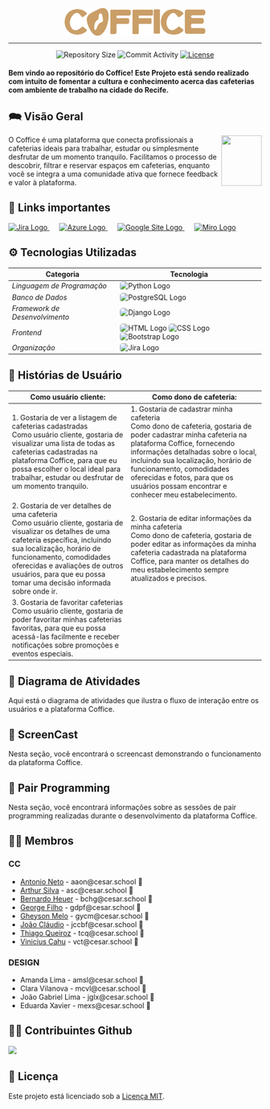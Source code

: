 <p align="center"><img align="center" width="280" src="media/imagens/coffice_reta_marrom.png"/></p>
<hr>

<p align="center">
  <img
    src="https://img.shields.io/github/repo-size/coffice-g7/coffice?style=flat"
    alt="Repository Size"
  />
  <img
    src="https://img.shields.io/github/commit-activity/t/coffice-g7/coffice?style=flat&logo=github"
    alt="Commit Activity"
  />
  <a href="LICENSE.md"
    ><img
      src="https://img.shields.io/github/license/coffice-g7/coffice"
      alt="License"
  /></a>
</p>


<h4>Bem vindo ao repositório do Coffice! Este Projeto está sendo realizado com intuito de fomentar a cultura e conhecimento acerca das cafeterias com ambiente de trabalho na cidade do Recife.<h4>

## 🗪 Visão Geral

<p float="left">

<img align="right" width="80" height="100" src="media/imagens/GRÃO_PNG_MARROM-removebg-preview.png" />

O Coffice é uma plataforma que conecta profissionais a cafeterias ideais para trabalhar, estudar ou simplesmente desfrutar de um momento tranquilo. Facilitamos o processo de descobrir, filtrar e reservar espaços em cafeterias, enquanto você se integra a uma comunidade ativa que fornece feedback e valor à plataforma.

## 🔗 Links importantes 

<p>
  <a href="https://coffice-pj2.atlassian.net/jira/software/projects/COF/boards/1">
    <img src="https://img.shields.io/badge/Jira-0052CC?style=for-the-badge&logo=Jira&logoColor=white" alt="Jira Logo">
  </a>
  &nbsp;&nbsp;&nbsp;&nbsp;
  <a href="https://coffice.azurewebsites.net/">
    <img src="https://img.shields.io/badge/Microsoft_Azure-0089D6?style=for-the-badge&logo=microsoft-azure&logoColor=white" alt="Azure Logo">
  </a>
  &nbsp;&nbsp;&nbsp;&nbsp;
  <a href="https://sites.google.com/cesar.school/site-grupo7/home?authuser=1">
    <img src="https://img.shields.io/badge/Google_chrome-4285F4?style=for-the-badge&logo=Google-chrome&logoColor=white" alt="Google Site Logo">
  </a>
  &nbsp;&nbsp;&nbsp;&nbsp;
  <a href="https://miro.com/app/board/uXjVNjNdv6A=/">
    <img src="https://img.shields.io/badge/Miro-050038?style=for-the-badge&logo=Miro&logoColor=white" alt="Miro Logo">
  </a>
</p>



## ⚙ Tecnologias Utilizadas

| Categoria                   | Tecnologia                                                                           |
|-----------------------------|--------------------------------------------------------------------------------------|
| *Linguagem de Programação*    | <img src="https://img.shields.io/badge/Python-3776AB?style=for-the-badge&logo=python&logoColor=white" alt="Python Logo" style="border-radius: 5px;"> |
| *Banco de Dados*               | <img src="https://img.shields.io/badge/PostgreSQL-316192?style=for-the-badge&logo=postgresql&logoColor=white" alt="PostgreSQL Logo" style="border-radius: 5px;"> |
| *Framework de Desenvolvimento* | <img src="https://img.shields.io/badge/Django-092E20?style=for-the-badge&logo=django&logoColor=white" alt="Django Logo" style="border-radius: 5px;"> |
| *Frontend*                     | <img src="https://img.shields.io/badge/HTML-239120?style=for-the-badge&logo=html5&logoColor=white" alt="HTML Logo" style="border-radius: 5px;"> <img src="https://img.shields.io/badge/CSS-239120?&style=for-the-badge&logo=css3&logoColor=white" alt="CSS Logo" style="border-radius: 5px;"> <img src="https://img.shields.io/badge/Bootstrap-563D7C?style=for-the-badge&logo=bootstrap&logoColor=white" alt="Bootstrap Logo" style="border-radius: 5px;"> |
| *Organização*                  | <img src="https://img.shields.io/badge/Jira-0052CC?style=for-the-badge&logo=Jira&logoColor=white" alt="Jira Logo" style="border-radius: 5px;"> |

## 💼 Histórias de Usuário

| **Como usuário cliente:**   | **Como dono de cafeteria:**  |
|-----------------------------|------------------------------|
| 1. Gostaria de ver a listagem de cafeterias cadastradas <br> Como usuário cliente, gostaria de visualizar uma lista de todas as cafeterias cadastradas na plataforma Coffice, para que eu possa escolher o local ideal para trabalhar, estudar ou desfrutar de um momento tranquilo. | 1. Gostaria de cadastrar minha cafeteria <br> Como dono de cafeteria, gostaria de poder cadastrar minha cafeteria na plataforma Coffice, fornecendo informações detalhadas sobre o local, incluindo sua localização, horário de funcionamento, comodidades oferecidas e fotos, para que os usuários possam encontrar e conhecer meu estabelecimento. |
| 2. Gostaria de ver detalhes de uma cafeteria <br> Como usuário cliente, gostaria de visualizar os detalhes de uma cafeteria específica, incluindo sua localização, horário de funcionamento, comodidades oferecidas e avaliações de outros usuários, para que eu possa tomar uma decisão informada sobre onde ir. | 2. Gostaria de editar informações da minha cafeteria <br> Como dono de cafeteria, gostaria de poder editar as informações da minha cafeteria cadastrada na plataforma Coffice, para manter os detalhes do meu estabelecimento sempre atualizados e precisos. |
| 3. Gostaria de favoritar cafeterias <br> Como usuário cliente, gostaria de poder favoritar minhas cafeterias favoritas, para que eu possa acessá-las facilmente e receber notificações sobre promoções e eventos especiais. | |

## 🔄 Diagrama de Atividades

Aqui está o diagrama de atividades que ilustra o fluxo de interação entre os usuários e a plataforma Coffice.

## 🎥 ScreenCast

Nesta seção, você encontrará o screencast demonstrando o funcionamento da plataforma Coffice.

## 👥 Pair Programming

Nesta seção, você encontrará informações sobre as sessões de pair programming realizadas durante o desenvolvimento da plataforma Coffice.

## 👩‍💻 Membros

### CC 

<ul>
  <li>
    <a href="https://github.com/antnasc">Antonio Neto</a> - aaon@cesar.school 📩
  </li>
  <li>
    <a href="https://github.com/ArthurCapistrano">Arthur Silva</a> - asc@cesar.school 📩
  </li>
  <li>
    <a href="https://github.com/BernardoHeuer">Bernardo Heuer</a> - bchg@cesar.school 📩
  </li>
  <li>
    <a href="https://github.com/georgedfilho1">George Filho</a> - gdpf@cesar.school 📩
  </li>
  <li>
    <a href="https://github.com/gheysonmelo">Gheyson Melo</a> - gycm@cesar.school 📩
  </li>
  <li>
    <a href="https://github.com/joaocbf">João Cláudio</a> - jccbf@cesar.school 📩
  </li>
  <li>
    <a href="https://github.com/tempzz7">Thiago Queiroz</a> - tcq@cesar.school 📩
  </li>
  <li>
    <a href="https://github.com/Viniciuscahu">Vinicius Cahu</a> - vct@cesar.school 📩
  </li>
</ul>

### DESIGN

<ul>
  <li>
    Amanda Lima - amsl@cesar.school 📩
  </li>
  <li>
    Clara Vilanova - mcvl@cesar.school 📩
  </li>
  <li>
    João Gabriel Lima - jglx@cesar.school 📩
  </li>
  <li>
    Eduarda Xavier - mexs@cesar.school 📩
  </li>
</ul>


## 👩‍💻 Contribuintes Github

<p align="left">
  <a href="https://github.com/coffice-g7/coffice/graphs/contributors">
  <img src="https://contrib.rocks/image?repo=coffice-g7/coffice" />
</a>
</p>

## 📝 Licença

Este projeto está licenciado sob a [Licença MIT](LICENSE).










